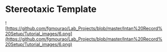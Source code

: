 # Stereotaxic Template  <br />

![https://github.com/fgmourao/Lab_Projects/blob/master/Intan%20Record%20Setup/Tutorial_images/6.png](https://github.com/fgmourao/Lab_Projects/blob/master/Intan%20Record%20Setup/Tutorial_images/6.png)<br />



